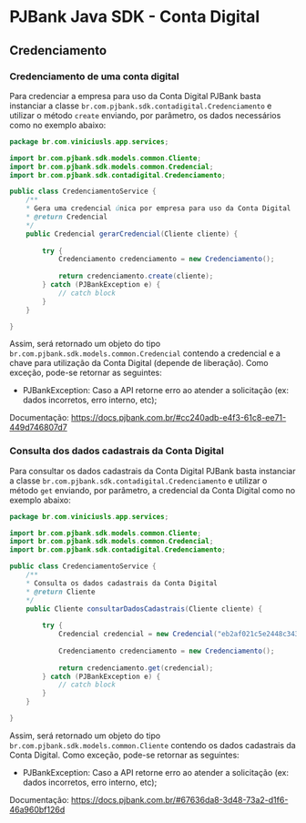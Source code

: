 # PJBank Java SDK - Conta Digital

## Credenciamento

### Credenciamento de uma conta digital

Para credenciar a empresa para uso da Conta Digital PJBank basta instanciar a classe `br.com.pjbank.sdk.contadigital.Credenciamento` e utilizar o método `create` enviando, por parâmetro, os dados necessários como no exemplo abaixo:

```java
package br.com.viniciusls.app.services;

import br.com.pjbank.sdk.models.common.Cliente;
import br.com.pjbank.sdk.models.common.Credencial;
import br.com.pjbank.sdk.contadigital.Credenciamento;

public class CredenciamentoService {
    /**
    * Gera uma credencial única por empresa para uso da Conta Digital
    * @return Credencial
    */
    public Credencial gerarCredencial(Cliente cliente) {
        
        try {
            Credenciamento credenciamento = new Credenciamento();
        
            return credenciamento.create(cliente);
        } catch (PJBankException e) {
            // catch block
        }
    }

}
```
Assim, será retornado um objeto do tipo `br.com.pjbank.sdk.models.common.Credencial` contendo a credencial e a chave para utilização da Conta Digital (depende de liberação).
Como exceção, pode-se retornar as seguintes:

- PJBankException: Caso a API retorne erro ao atender a solicitação (ex: dados incorretos, erro interno, etc);

Documentação: https://docs.pjbank.com.br/#cc240adb-e4f3-61c8-ee71-449d746807d7

### Consulta dos dados cadastrais da Conta Digital

Para consultar os dados cadastrais da Conta Digital PJBank basta instanciar a classe `br.com.pjbank.sdk.contadigital.Credenciamento` e utilizar o método `get` enviando, por parâmetro, a credencial da Conta Digital como no exemplo abaixo:

```java
package br.com.viniciusls.app.services;

import br.com.pjbank.sdk.models.common.Cliente;
import br.com.pjbank.sdk.models.common.Credencial;
import br.com.pjbank.sdk.contadigital.Credenciamento;

public class CredenciamentoService {
    /**
    * Consulta os dados cadastrais da Conta Digital
    * @return Cliente
    */
    public Cliente consultarDadosCadastrais(Cliente cliente) {
        
        try {
            Credencial credencial = new Credencial("eb2af021c5e2448c343965a7a80d7d090eb64164", "a834d47e283dd12f50a1b3a771603ae9dfd5a32c");
            
            Credenciamento credenciamento = new Credenciamento();
        
            return credenciamento.get(credencial);
        } catch (PJBankException e) {
            // catch block
        }
    }

}
```
Assim, será retornado um objeto do tipo `br.com.pjbank.sdk.models.common.Cliente` contendo os dados cadastrais da Conta Digital.
Como exceção, pode-se retornar as seguintes:

- PJBankException: Caso a API retorne erro ao atender a solicitação (ex: dados incorretos, erro interno, etc);

Documentação: https://docs.pjbank.com.br/#67636da8-3d48-73a2-d1f6-46a960bf126d